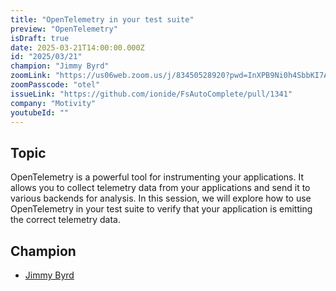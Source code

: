 ```yaml
---
title: "OpenTelemetry in your test suite"
preview: "OpenTelemetry"
isDraft: true
date: 2025-03-21T14:00:00.000Z
id: "2025/03/21"
champion: "Jimmy Byrd"
zoomLink: "https://us06web.zoom.us/j/83450528920?pwd=InXPB9Ni0h4SbbKI7Acp0C5b3jXjwJ.1"
zoomPasscode: "otel"
issueLink: "https://github.com/ionide/FsAutoComplete/pull/1341"
company: "Motivity"
youtubeId: ""
---
```


## Topic

OpenTelemetry is a powerful tool for instrumenting your applications.
It allows you to collect telemetry data from your applications and send it to various backends for analysis.
In this session, we will explore how to use OpenTelemetry in your test suite to verify that your application is emitting the correct telemetry data.

## Champion

- [Jimmy Byrd](https://github.com/TheAngryByrd)
